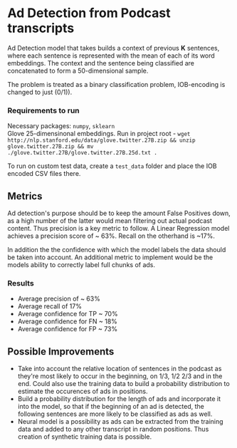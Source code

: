 # Ad Detection from Podcast transcripts

Ad Detection model that takes builds a context of previous **K** sentences, where each sentence is represented with the mean of each of its word embeddings. The context and the sentence being classified are concatenated to form a 50-dimensional sample.

The problem is treated as a binary classification problem, IOB-encoding is changed to just (0/1)).

### Requirements to run

Necessary packages: `numpy`, `sklearn`  
Glove 25-dimensinonal embeddings. Run in project root - `wget http://nlp.stanford.edu/data/glove.twitter.27B.zip && unzip glove.twitter.27B.zip && mv ./glove.twitter.27B/glove.twitter.27B.25d.txt .`

To run on custom test data, create a `test_data` folder and place the IOB encoded CSV files there.

## Metrics

Ad detection's purpose should be to keep the amount False Positives down, as a high number of the latter would mean filtering out actual podcast content. Thus precision is a key metric to follow. A Linear Regression model achieves a precision score of ~ 63%. Recall on the otherhand is ~17%.

In addition the the confidence with which the model labels the data should be taken into account. An additional metric to implement would be the models ability to correctly label full chunks of ads.

### Results

- Average precision of ~ 63%
- Average recall of 17%
- Average confidence for TP ~ 70%
- Average confidence for FN ~ 18%
- Average confidence for FP ~ 73%

## Possible Improvements

- Take into account the relative location of sentences in the podcast as they're most likely to occur in the beginning, on 1/3, 1/2 2/3 and in the end. Could also use the training data to build a probability distribution to estimate the occurences of ads in positions.
- Build a probability distribution for the length of ads and incorporate it into the model, so that if the beginning of an ad is detected, the following sentences are more likely to be classified as ads as well.
- Neural model is a possibility as ads can be extracted from the training data and added to any other transcript in random positions. Thus creation of synthetic training data is possible.
